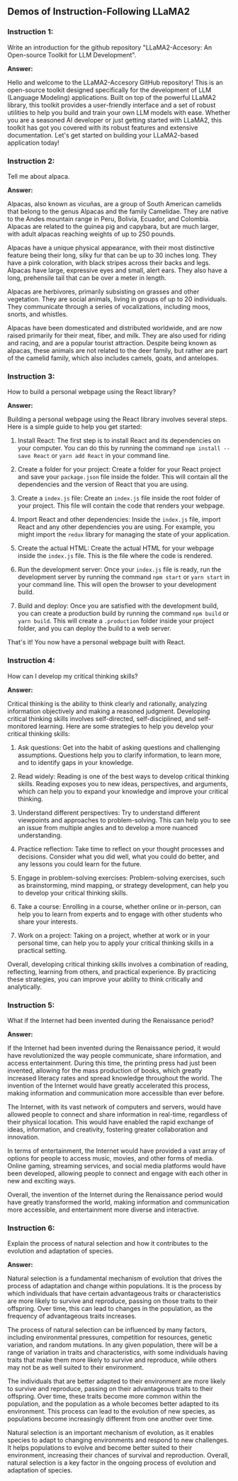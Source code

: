 ## Demos of Instruction-Following LLaMA2


### **Instruction 1:**
Write an introduction for the github repository "LLaMA2-Accesory: An Open-source Toolkit for LLM Development".

**Answer:**

Hello and welcome to the LLaMA2-Accesory GitHub repository! This is an open-source toolkit designed specifically for the development of LLM (Language Modeling) applications. Built on top of the powerful LLaMA2 library, this toolkit provides a user-friendly interface and a set of robust utilities to help you build and train your own LLM models with ease. Whether you are a seasoned AI developer or just getting started with LLaMA2, this toolkit has got you covered with its robust features and extensive documentation. Let's get started on building your LLaMA2-based application today!

### **Instruction 2:**
Tell me about alpaca.

**Answer:**

Alpacas, also known as vicuñas, are a group of South American camelids that belong to the genus Alpacas and the family Camelidae. They are native to the Andes mountain range in Peru, Bolivia, Ecuador, and Colombia. Alpacas are related to the guinea pig and capybara, but are much larger, with adult alpacas reaching weights of up to 250 pounds.

Alpacas have a unique physical appearance, with their most distinctive feature being their long, silky fur that can be up to 30 inches long. They have a pink coloration, with black stripes across their backs and legs. Alpacas have large, expressive eyes and small, alert ears. They also have a long, prehensile tail that can be over a meter in length.

Alpacas are herbivores, primarily subsisting on grasses and other vegetation. They are social animals, living in groups of up to 20 individuals. They communicate through a series of vocalizations, including moos, snorts, and whistles.

Alpacas have been domesticated and distributed worldwide, and are now raised primarily for their meat, fiber, and milk. They are also used for riding and racing, and are a popular tourist attraction. Despite being known as alpacas, these animals are not related to the deer family, but rather are part of the camelid family, which also includes camels, goats, and antelopes.

### **Instruction 3:**
How to build a personal webpage using the React library?

**Answer:**

Building a personal webpage using the React library involves several steps. Here is a simple guide to help you get started:

1. Install React: The first step is to install React and its dependencies on your computer. You can do this by running the command `npm install --save React` or `yarn add React` in your command line.

2. Create a folder for your project: Create a folder for your React project and save your `package.json` file inside the folder. This will contain all the dependencies and the version of React that you are using.

3. Create a `index.js` file: Create an `index.js` file inside the root folder of your project. This file will contain the code that renders your webpage.

4. Import React and other dependencies: Inside the `index.js` file, import React and any other dependencies you are using. For example, you might import the `redux` library for managing the state of your application.

5. Create the actual HTML: Create the actual HTML for your webpage inside the `index.js` file. This is the file where the code is rendered.

6. Run the development server: Once your `index.js` file is ready, run the development server by running the command `npm start` or `yarn start` in your command line. This will open the browser to your development build.

7. Build and deploy: Once you are satisfied with the development build, you can create a production build by running the command `npm build` or `yarn build`. This will create a `.production` folder inside your project folder, and you can deploy the build to a web server.

That's it! You now have a personal webpage built with React.


### **Instruction 4:**
How can I develop my critical thinking skills?

**Answer:**

Critical thinking is the ability to think clearly and rationally, analyzing information objectively and making a reasoned judgment. Developing critical thinking skills involves self-directed, self-disciplined, and self-monitored learning. Here are some strategies to help you develop your critical thinking skills:

1. Ask questions: Get into the habit of asking questions and challenging assumptions. Questions help you to clarify information, to learn more, and to identify gaps in your knowledge.

2. Read widely: Reading is one of the best ways to develop critical thinking skills. Reading exposes you to new ideas, perspectives, and arguments, which can help you to expand your knowledge and improve your critical thinking.

3. Understand different perspectives: Try to understand different viewpoints and approaches to problem-solving. This can help you to see an issue from multiple angles and to develop a more nuanced understanding.

4. Practice reflection: Take time to reflect on your thought processes and decisions. Consider what you did well, what you could do better, and any lessons you could learn for the future.

5. Engage in problem-solving exercises: Problem-solving exercises, such as brainstorming, mind mapping, or strategy development, can help you to develop your critical thinking skills.

6. Take a course: Enrolling in a course, whether online or in-person, can help you to learn from experts and to engage with other students who share your interests.

7. Work on a project: Taking on a project, whether at work or in your personal time, can help you to apply your critical thinking skills in a practical setting.

Overall, developing critical thinking skills involves a combination of reading, reflecting, learning from others, and practical experience. By practicing these strategies, you can improve your ability to think critically and analytically.

### **Instruction 5:**
What if the Internet had been invented during the Renaissance period?

**Answer:**

If the Internet had been invented during the Renaissance period, it would have revolutionized the way people communicate, share information, and access entertainment. During this time, the printing press had just been invented, allowing for the mass production of books, which greatly increased literacy rates and spread knowledge throughout the world. The invention of the Internet would have greatly accelerated this process, making information and communication more accessible than ever before.

The Internet, with its vast network of computers and servers, would have allowed people to connect and share information in real-time, regardless of their physical location. This would have enabled the rapid exchange of ideas, information, and creativity, fostering greater collaboration and innovation.

In terms of entertainment, the Internet would have provided a vast array of options for people to access music, movies, and other forms of media. Online gaming, streaming services, and social media platforms would have been developed, allowing people to connect and engage with each other in new and exciting ways.

Overall, the invention of the Internet during the Renaissance period would have greatly transformed the world, making information and communication more accessible, and entertainment more diverse and interactive.

### **Instruction 6:**
Explain the process of natural selection and how it contributes to the evolution and adaptation of species.

**Answer:**

Natural selection is a fundamental mechanism of evolution that drives the process of adaptation and change within populations. It is the process by which individuals that have certain advantageous traits or characteristics are more likely to survive and reproduce, passing on those traits to their offspring. Over time, this can lead to changes in the population, as the frequency of advantageous traits increases.

The process of natural selection can be influenced by many factors, including environmental pressures, competition for resources, genetic variation, and random mutations. In any given population, there will be a range of variation in traits and characteristics, with some individuals having traits that make them more likely to survive and reproduce, while others may not be as well suited to their environment.

The individuals that are better adapted to their environment are more likely to survive and reproduce, passing on their advantageous traits to their offspring. Over time, these traits become more common within the population, and the population as a whole becomes better adapted to its environment. This process can lead to the evolution of new species, as populations become increasingly different from one another over time.

Natural selection is an important mechanism of evolution, as it enables species to adapt to changing environments and respond to new challenges. It helps populations to evolve and become better suited to their environment, increasing their chances of survival and reproduction. Overall, natural selection is a key factor in the ongoing process of evolution and adaptation of species.
